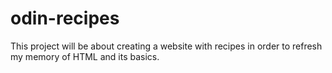 # odin-recipes

This project will be about creating a website with recipes in order to refresh my memory of HTML and its basics.